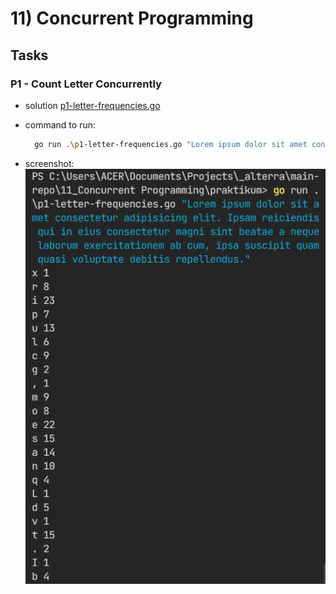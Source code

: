 # 11) Concurrent Programming

## Tasks

### P1 - Count Letter Concurrently

- solution [p1-letter-frequencies.go](praktikum/p1-letter-frequencies.go)
- command to run:

  ```bash
    go run .\p1-letter-frequencies.go "Lorem ipsum dolor sit amet consectetur adipisicing elit. Ipsam reiciendis qui in eius consectetur magni sint beatae a neque laborum exercitationem ab cum, ipsa suscipit quam quasi voluptate debitis repellendus."
  ```

- screenshot: ![p1-letter-frequencies.go](screenshots/p1-letter-frequencies.png)
